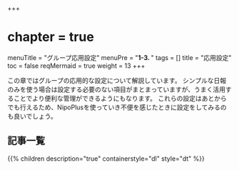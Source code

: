 +++
# chapter = true
menuTitle = "グループ応用設定"
menuPre = "<b>1-3. </b>"
tags = []
title = "応用設定"
toc = false
reqMermaid = true
weight = 13
+++

この章ではグループの応用的な設定について解説しています。
シンプルな日報のみを使う場合は設定する必要のない項目がまとまっていますが、うまく活用することでより便利な管理ができるようにもなります。
これらの設定はあとからでも行えるため、NipoPlusを使っていき不便を感じたときに設定をしてみるのも良いでしょう。

## 記事一覧

{{% children description="true" containerstyle="dl" style="dt" %}}
